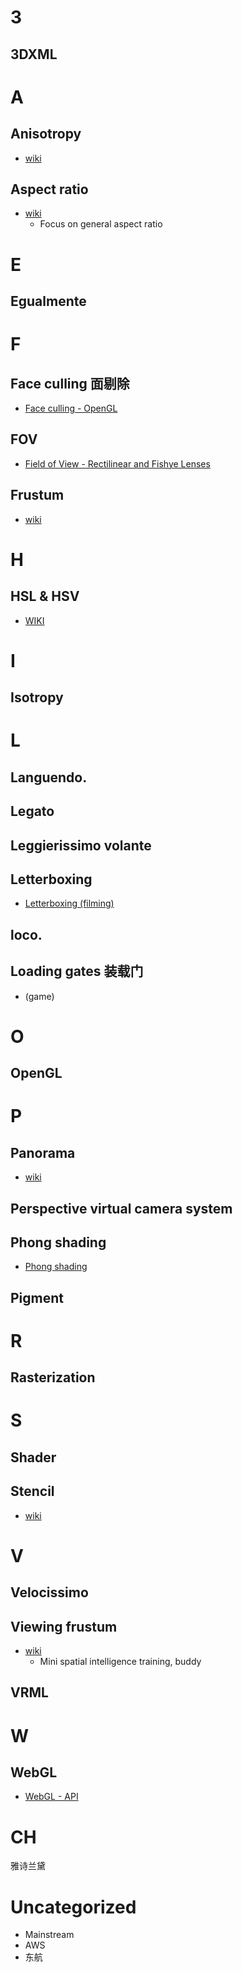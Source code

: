 
# 3
## 3DXML

# A
## Anisotropy
- [wiki](https://en.wikipedia.org/wiki/Anisotropy)
## Aspect ratio
- [wiki](https://en.wikipedia.org/wiki/Aspect_ratio)
  - Focus on general aspect ratio 

# E
## Egualmente

# F
## Face culling 面剔除
- [Face culling - OpenGL](https://learnopengl.com/Advanced-OpenGL/Face-culling)
## FOV
- [Field of View - Rectilinear and Fishye Lenses](http://www.bobatkins.com/photography/technical/field_of_view.html)
## Frustum
- [wiki](https://en.wikipedia.org/wiki/Frustum)

# H
## HSL & HSV
- [WIKI](https://en.wikipedia.org/wiki/HSL_and_HSV)


# I
## Isotropy


# L
## Languendo.
## Legato
## Leggierissimo volante
## Letterboxing
- [Letterboxing (filming)](https://en.wikipedia.org/wiki/Letterboxing_(filming))
## loco.
## Loading gates 装载门
- (game)
# O
## OpenGL

# P
## Panorama
- [wiki](https://en.wikipedia.org/wiki/Panorama)
## Perspective virtual camera system
## Phong shading
- [Phong shading](https://en.wikipedia.org/wiki/Phong_shading)
## Pigment
# R
## Rasterization

# S
## Shader
## Stencil
- [wiki](https://en.wikipedia.org/wiki/Stencil)
# V
## Velocissimo
## Viewing frustum
- [wiki](https://en.wikipedia.org/wiki/Viewing_frustum)
  - Mini spatial intelligence training, buddy
## VRML

# W
## WebGL
- [WebGL - API](https://developer.mozilla.org/en-US/docs/Web/API/WebGL_API)


# CH
雅诗兰黛

# Uncategorized
- Mainstream
- AWS
- 东航